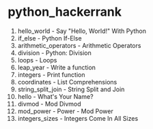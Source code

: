 # python_hackerrank

1. hello_world - Say "Hello, World!" With Python
2. if_else - Python If-Else
3. arithmetic_operators - Arithmetic Operators
4. division - Python: Division
5. loops - Loops
6. leap_year - Write a function
7. integers - Print function
8. coordinates - List Comprehensions
9. string_split_join - String Split and Join
10. hello - What's Your Name?
11. divmod - Mod Divmod
12. mod_power - Power - Mod Power
13. integers_sizes - Integers Come In All Sizes
